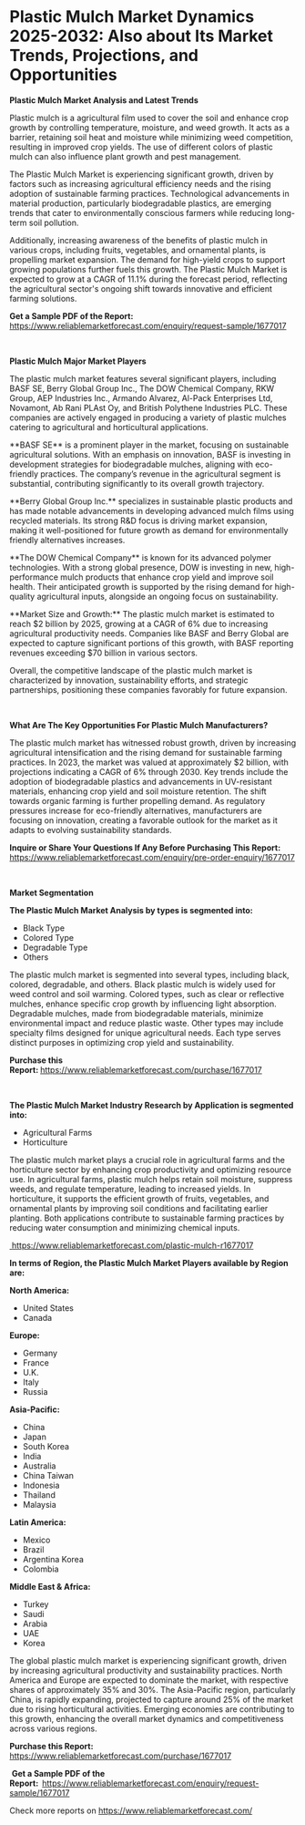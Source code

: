 <p><h1>Plastic Mulch Market Dynamics 2025-2032: Also about Its Market Trends, Projections, and Opportunities</h1></p><p><strong>Plastic Mulch Market Analysis and Latest Trends</strong></p>
<p><p>Plastic mulch is a agricultural film used to cover the soil and enhance crop growth by controlling temperature, moisture, and weed growth. It acts as a barrier, retaining soil heat and moisture while minimizing weed competition, resulting in improved crop yields. The use of different colors of plastic mulch can also influence plant growth and pest management.</p><p>The Plastic Mulch Market is experiencing significant growth, driven by factors such as increasing agricultural efficiency needs and the rising adoption of sustainable farming practices. Technological advancements in material production, particularly biodegradable plastics, are emerging trends that cater to environmentally conscious farmers while reducing long-term soil pollution. </p><p>Additionally, increasing awareness of the benefits of plastic mulch in various crops, including fruits, vegetables, and ornamental plants, is propelling market expansion. The demand for high-yield crops to support growing populations further fuels this growth. The Plastic Mulch Market is expected to grow at a CAGR of 11.1% during the forecast period, reflecting the agricultural sector's ongoing shift towards innovative and efficient farming solutions.</p></p>
<p><strong>Get a Sample PDF of the Report:&nbsp;</strong> <a href="https://www.reliablemarketforecast.com/enquiry/request-sample/1677017?utm_campaign=2122&utm_medium=2&utm_source=Github&utm_content=ia&utm_term=30012025&utm_id=plastic-mulch">https://www.reliablemarketforecast.com/enquiry/request-sample/1677017</a></p>
<p>&nbsp;</p>
<p><strong>Plastic Mulch Major Market Players</strong></p>
<p><p>The plastic mulch market features several significant players, including BASF SE, Berry Global Group Inc., The DOW Chemical Company, RKW Group, AEP Industries Inc., Armando Alvarez, Al-Pack Enterprises Ltd, Novamont, Ab Rani PLAst Oy, and British Polythene Industries PLC. These companies are actively engaged in producing a variety of plastic mulches catering to agricultural and horticultural applications.</p><p>**BASF SE** is a prominent player in the market, focusing on sustainable agricultural solutions. With an emphasis on innovation, BASF is investing in development strategies for biodegradable mulches, aligning with eco-friendly practices. The company’s revenue in the agricultural segment is substantial, contributing significantly to its overall growth trajectory.</p><p>**Berry Global Group Inc.** specializes in sustainable plastic products and has made notable advancements in developing advanced mulch films using recycled materials. Its strong R&D focus is driving market expansion, making it well-positioned for future growth as demand for environmentally friendly alternatives increases.</p><p>**The DOW Chemical Company** is known for its advanced polymer technologies. With a strong global presence, DOW is investing in new, high-performance mulch products that enhance crop yield and improve soil health. Their anticipated growth is supported by the rising demand for high-quality agricultural inputs, alongside an ongoing focus on sustainability.</p><p>**Market Size and Growth:** The plastic mulch market is estimated to reach $2 billion by 2025, growing at a CAGR of 6% due to increasing agricultural productivity needs. Companies like BASF and Berry Global are expected to capture significant portions of this growth, with BASF reporting revenues exceeding $70 billion in various sectors.</p><p>Overall, the competitive landscape of the plastic mulch market is characterized by innovation, sustainability efforts, and strategic partnerships, positioning these companies favorably for future expansion.</p></p>
<p>&nbsp;</p>
<p><strong>What Are The Key Opportunities For Plastic Mulch Manufacturers?</strong></p>
<p><p>The plastic mulch market has witnessed robust growth, driven by increasing agricultural intensification and the rising demand for sustainable farming practices. In 2023, the market was valued at approximately $2 billion, with projections indicating a CAGR of 6% through 2030. Key trends include the adoption of biodegradable plastics and advancements in UV-resistant materials, enhancing crop yield and soil moisture retention. The shift towards organic farming is further propelling demand. As regulatory pressures increase for eco-friendly alternatives, manufacturers are focusing on innovation, creating a favorable outlook for the market as it adapts to evolving sustainability standards.</p></p>
<p><strong>Inquire or Share Your Questions If Any Before Purchasing This Report:</strong> <a href="https://www.reliablemarketforecast.com/enquiry/pre-order-enquiry/1677017?utm_campaign=2122&utm_medium=2&utm_source=Github&utm_content=ia&utm_term=30012025&utm_id=plastic-mulch">https://www.reliablemarketforecast.com/enquiry/pre-order-enquiry/1677017</a></p>
<p>&nbsp;</p>
<p><strong>Market Segmentation</strong></p>
<p><strong>The Plastic Mulch Market Analysis by types is segmented into:</strong></p>
<p><ul><li>Black Type</li><li>Colored Type</li><li>Degradable Type</li><li>Others</li></ul></p>
<p><p>The plastic mulch market is segmented into several types, including black, colored, degradable, and others. Black plastic mulch is widely used for weed control and soil warming. Colored types, such as clear or reflective mulches, enhance specific crop growth by influencing light absorption. Degradable mulches, made from biodegradable materials, minimize environmental impact and reduce plastic waste. Other types may include specialty films designed for unique agricultural needs. Each type serves distinct purposes in optimizing crop yield and sustainability.</p></p>
<p><strong>Purchase this Report:&nbsp;</strong><a href="https://www.reliablemarketforecast.com/purchase/1677017?utm_campaign=2122&utm_medium=2&utm_source=Github&utm_content=ia&utm_term=30012025&utm_id=plastic-mulch">https://www.reliablemarketforecast.com/purchase/1677017</a></p>
<p>&nbsp;</p>
<p><strong>The Plastic Mulch Market Industry Research by Application is segmented into:</strong></p>
<p><ul><li>Agricultural Farms</li><li>Horticulture</li></ul></p>
<p><p>The plastic mulch market plays a crucial role in agricultural farms and the horticulture sector by enhancing crop productivity and optimizing resource use. In agricultural farms, plastic mulch helps retain soil moisture, suppress weeds, and regulate temperature, leading to increased yields. In horticulture, it supports the efficient growth of fruits, vegetables, and ornamental plants by improving soil conditions and facilitating earlier planting. Both applications contribute to sustainable farming practices by reducing water consumption and minimizing chemical inputs.</p></p>
<p><a href="https://www.reliablemarketforecast.com/plastic-mulch-r1677017?utm_campaign=2122&utm_medium=2&utm_source=Github&utm_content=ia&utm_term=30012025&utm_id=plastic-mulch">&nbsp;https://www.reliablemarketforecast.com/plastic-mulch-r1677017</a></p>
<p><strong>In terms of Region, the Plastic Mulch Market Players available by Region are:</strong></p>
<p>
    <p> <strong> North America: </strong>
        <ul>
            <li>United States</li>
            <li>Canada</li>
        </ul>
        </p> 
    <p> <strong> Europe: </strong>
        <ul>
            <li>Germany</li>
            <li>France</li>
            <li>U.K.</li>
            <li>Italy</li>
            <li>Russia</li>
        </ul>
        </p> 
    <p> <strong> Asia-Pacific: </strong>
        <ul>
            <li>China</li>
            <li>Japan</li>
            <li>South Korea</li>
            <li>India</li>
            <li>Australia</li>
            <li>China Taiwan</li>
            <li>Indonesia</li>
            <li>Thailand</li>
            <li>Malaysia</li>
        </ul>
        </p> 
    <p> <strong> Latin America: </strong>
        <ul>
            <li>Mexico</li>
            <li>Brazil</li>
            <li>Argentina Korea</li>
            <li>Colombia</li>
        </ul>
        </p> 
    <p> <strong> Middle East & Africa: </strong>
        <ul>
            <li>Turkey</li>
            <li>Saudi</li>
            <li>Arabia</li>
            <li>UAE</li>
            <li>Korea</li>
        </ul>
    </p>
    </p>
<p><p>The global plastic mulch market is experiencing significant growth, driven by increasing agricultural productivity and sustainability practices. North America and Europe are expected to dominate the market, with respective shares of approximately 35% and 30%. The Asia-Pacific region, particularly China, is rapidly expanding, projected to capture around 25% of the market due to rising horticultural activities. Emerging economies are contributing to this growth, enhancing the overall market dynamics and competitiveness across various regions.</p></p>
<p><strong>Purchase this Report: </strong><a href="https://www.reliablemarketforecast.com/purchase/1677017?utm_campaign=2122&utm_medium=2&utm_source=Github&utm_content=ia&utm_term=30012025&utm_id=plastic-mulch">https://www.reliablemarketforecast.com/purchase/1677017</a></p>
<p>&nbsp;<strong>Get a Sample PDF of the Report:&nbsp;&nbsp;</strong><a href="https://www.reliablemarketforecast.com/enquiry/request-sample/1677017?utm_campaign=2122&utm_medium=2&utm_source=Github&utm_content=ia&utm_term=30012025&utm_id=plastic-mulch">https://www.reliablemarketforecast.com/enquiry/request-sample/1677017</a></p>
<p><strong></strong></p>
<p>Check more reports on <a href="https://www.reliablemarketforecast.com/?utm_campaign=2122&utm_medium=2&utm_source=Github&utm_content=ia&utm_term=30012025&utm_id=plastic-mulch">https://www.reliablemarketforecast.com/</a></p>